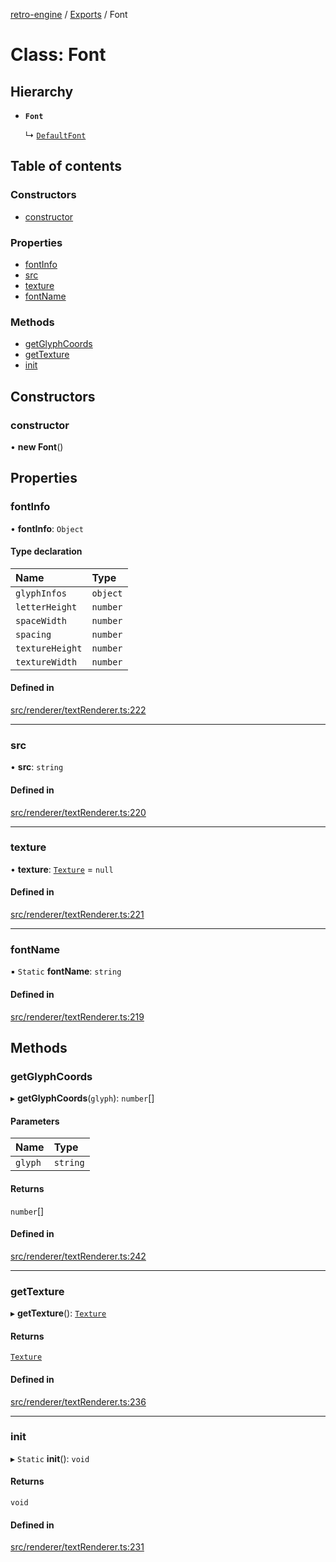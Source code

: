 [retro-engine](../README.md) / [Exports](../modules.md) / Font

# Class: Font

## Hierarchy

- **`Font`**

  ↳ [`DefaultFont`](DefaultFont.md)

## Table of contents

### Constructors

- [constructor](Font.md#constructor)

### Properties

- [fontInfo](Font.md#fontinfo)
- [src](Font.md#src)
- [texture](Font.md#texture)
- [fontName](Font.md#fontname)

### Methods

- [getGlyphCoords](Font.md#getglyphcoords)
- [getTexture](Font.md#gettexture)
- [init](Font.md#init)

## Constructors

### constructor

• **new Font**()

## Properties

### fontInfo

• **fontInfo**: `Object`

#### Type declaration

| Name | Type |
| :------ | :------ |
| `glyphInfos` | `object` |
| `letterHeight` | `number` |
| `spaceWidth` | `number` |
| `spacing` | `number` |
| `textureHeight` | `number` |
| `textureWidth` | `number` |

#### Defined in

[src/renderer/textRenderer.ts:222](https://github.com/SLYGM/RetroEngineTM/blob/7ef0169/engine/src/renderer/textRenderer.ts#L222)

___

### src

• **src**: `string`

#### Defined in

[src/renderer/textRenderer.ts:220](https://github.com/SLYGM/RetroEngineTM/blob/7ef0169/engine/src/renderer/textRenderer.ts#L220)

___

### texture

• **texture**: [`Texture`](../modules.md#texture) = `null`

#### Defined in

[src/renderer/textRenderer.ts:221](https://github.com/SLYGM/RetroEngineTM/blob/7ef0169/engine/src/renderer/textRenderer.ts#L221)

___

### fontName

▪ `Static` **fontName**: `string`

#### Defined in

[src/renderer/textRenderer.ts:219](https://github.com/SLYGM/RetroEngineTM/blob/7ef0169/engine/src/renderer/textRenderer.ts#L219)

## Methods

### getGlyphCoords

▸ **getGlyphCoords**(`glyph`): `number`[]

#### Parameters

| Name | Type |
| :------ | :------ |
| `glyph` | `string` |

#### Returns

`number`[]

#### Defined in

[src/renderer/textRenderer.ts:242](https://github.com/SLYGM/RetroEngineTM/blob/7ef0169/engine/src/renderer/textRenderer.ts#L242)

___

### getTexture

▸ **getTexture**(): [`Texture`](../modules.md#texture)

#### Returns

[`Texture`](../modules.md#texture)

#### Defined in

[src/renderer/textRenderer.ts:236](https://github.com/SLYGM/RetroEngineTM/blob/7ef0169/engine/src/renderer/textRenderer.ts#L236)

___

### init

▸ `Static` **init**(): `void`

#### Returns

`void`

#### Defined in

[src/renderer/textRenderer.ts:231](https://github.com/SLYGM/RetroEngineTM/blob/7ef0169/engine/src/renderer/textRenderer.ts#L231)
